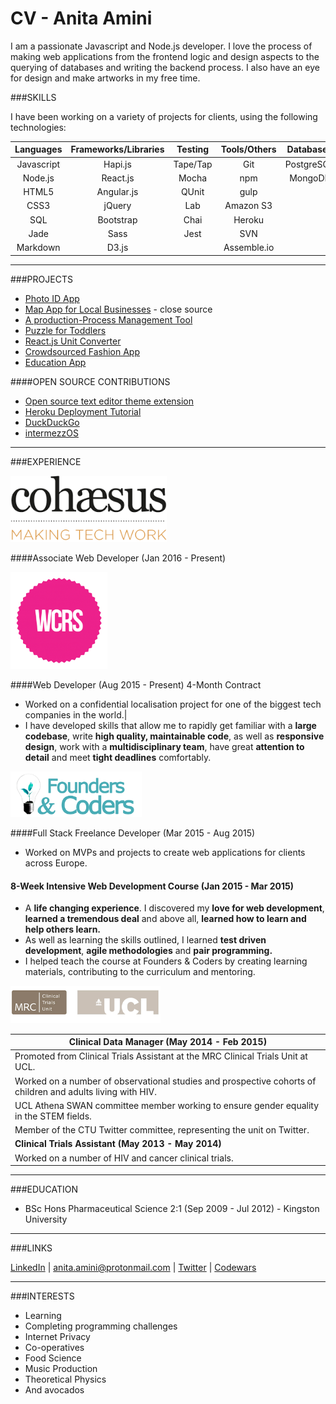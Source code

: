 # CV - Anita Amini 
<!--![](https://github.com/Neats29/CV/blob/master/experience/inkedin.svg) -->
<!-- ![](https://github.com/Neats29/CV/blob/master/experience/mail.svg) ![](https://github.com/Neats29/CV/blob/master/experience/twitter.svg)-->

I am a passionate Javascript and Node.js developer. I love the process of making web applications from the frontend logic and design aspects to the querying of databases and writing the backend process. I also have an eye for design and make artworks in my free time.

###SKILLS

I have been working on a variety of projects for clients, using the following technologies:

| Languages | Frameworks/Libraries | Testing   | Tools/Others | Databases |
|:---------:|:--------------------:|:---------:|:------------:|:---------:|
| Javascript| Hapi.js              | Tape/Tap  | Git          | PostgreSQL|
| Node.js   | React.js             | Mocha     | npm          | MongoDB   |
| HTML5     | Angular.js           | QUnit     | gulp         | |
| CSS3      | jQuery               | Lab       | Amazon S3    | |
| SQL       | Bootstrap            | Chai      | Heroku       | |
| Jade      | Sass                 | Jest      | SVN          | |
| Markdown  | D3.js                |           | Assemble.io  | |


---
###PROJECTS

- [Photo ID App](projects/photoId.md)
- [Map App for Local Businesses](projects/map.md) - close source
- [A production-Process Management Tool](projects/productivity.md)
- [Puzzle for Toddlers](projects/puzzle.md)
- [React.js Unit Converter](http://neats29.github.io/React-Unit-Converter/pub/)
- [Crowdsourced Fashion App](http://crowdsourced-fashion.herokuapp.com/)
- [Education App](http://pajoa.herokuapp.com/)

####OPEN SOURCE CONTRIBUTIONS
- [Open source text editor theme extension](https://github.com/Neats29/Brackets-Midnight-Blue-Theme)
- [Heroku Deployment Tutorial ](https://github.com/Neats29/Learn-Heroku)
- [DuckDuckGo](https://github.com/duckduckgo/zeroclickinfo-goodies)
- [intermezzOS](https://github.com/intermezzOS/book)


---

###EXPERIENCE


<img src="https://github.com/Neats29/CV/blob/master/experience/cohaesus.png" width="250">

####Associate Web Developer (Jan 2016 - Present)


<img src="https://github.com/Neats29/CV/blob/master/experience/wcrs.png" width="155">

####Web Developer (Aug 2015 - Present) 4-Month Contract 
- Worked on a confidential localisation project for one of the biggest tech companies in the world.|
- I have developed skills that allow me to rapidly get familiar with a __large codebase__, write __high quality, maintainable code__, as well as __responsive design__, work with a __multidisciplinary team__, have great __attention to detail__ and meet __tight deadlines__ comfortably.


<img src="https://github.com/Neats29/CV/blob/master/experience/fac.png" width="210">

####Full Stack Freelance Developer (Mar 2015 - Aug 2015)

- Worked on MVPs and projects to create web applications for clients across Europe.

#### 8-Week Intensive Web Development Course (Jan 2015 - Mar 2015)

- A __life changing experience__. I discovered my __love for web development__, __learned a tremendous deal__ and above all, __learned how to learn and help others learn.__
- As well as learning the skills outlined, I learned __test driven development__, __agile methodologies__ and __pair programming.__
- I helped teach the course at Founders & Coders by creating learning materials, contributing to the curriculum and mentoring.


<img src="https://github.com/Neats29/CV/blob/master/experience/mrc.png" width="240">

| Clinical Data Manager (May 2014 - Feb 2015)  |  
|----------------------------------------------|
| Promoted from Clinical Trials Assistant at the MRC Clinical Trials Unit at UCL. |
| Worked on a number of observational studies and prospective cohorts of children and adults living with HIV. |
| UCL Athena SWAN committee member working to ensure gender equality in the STEM fields. |
| Member of the CTU Twitter committee, representing the unit on Twitter. |
| __Clinical Trials Assistant (May 2013 - May 2014)__ |
| Worked on a number of HIV and cancer clinical trials. |

--- 


###EDUCATION
- BSc Hons Pharmaceutical Science 2:1  (Sep 2009 - Jul 2012) - Kingston University

---
###LINKS

[LinkedIn](https://uk.linkedin.com/in/anitaamini) | [anita.amini@protonmail.com](mailto:anita.amini@protonmail.com) |
[Twitter](https://twitter.com/neats29) | [Codewars](http://www.codewars.com/users/Neats29)

---
###INTERESTS
* Learning
* Completing programming challenges
* Internet Privacy
* Co-operatives
* Food Science
* Music Production
* Theoretical Physics
* And avocados


